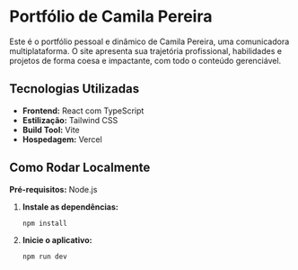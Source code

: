 # Portfólio de Camila Pereira

Este é o portfólio pessoal e dinâmico de Camila Pereira, uma comunicadora multiplataforma. O site apresenta sua trajetória profissional, habilidades e projetos de forma coesa e impactante, com todo o conteúdo gerenciável.

## Tecnologias Utilizadas

*   **Frontend:** React com TypeScript
*   **Estilização:** Tailwind CSS
*   **Build Tool:** Vite
*   **Hospedagem:** Vercel

## Como Rodar Localmente

**Pré-requisitos:** Node.js

1.  **Instale as dependências:**
    ```bash
    npm install
    ```
2.  **Inicie o aplicativo:**
    ```bash
    npm run dev
    ```
